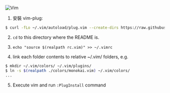 ![Vim](https://www.vim.org/images/vim_header.gif)

1. 安裝 vim-plug:

  ```bash
  $ curl -fLo ~/.vim/autoload/plug.vim --create-dirs https://raw.githubusercontent.com/junegunn/vim-plug/master/plug.vim
  ```

2. `cd` to this directory where the README is.

3. `echo "source $(realpath rc.vim)" >> ~/.vimrc`

4. link each folder contents to relative ~/.vim/ folders, e.g.

  ```bash
  $ mkdir ~/.vim/colors/ ~/.vim/plugins/
  $ ln -s $(realpath ./colors/monokai.vim) ~/.vim/colors/
  ...
  ```
5. Execute vim and run `:PlugInstall` command

